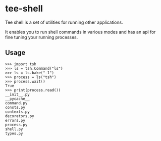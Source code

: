 # tee-shell

Tee shell is a set of utilities for running other applications.

It enables you to run shell commands in various modes and has an api for fine
tuning your running processes.


## Usage

```pycon
>>> import tsh
>>> ls = tsh.Command("ls")
>>> ls = ls.bake("-1")
>>> process = ls("tsh")
>>> process.wait()
True
>>> print(process.read())
__init__.py
__pycache__
command.py
consts.py
contexts.py
decorators.py
errors.py
process.py
shell.py
types.py
```
